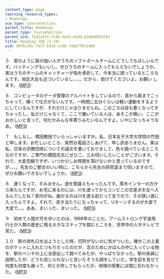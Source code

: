 ```yaml
---
content_type: page
learning_resource_types:
- Readings
ocw_type: CourseSection
parent_title: Readings
parent_type: CourseSection
parent_uid: f1d1a37e-7c4b-5e53-ea9d-6246e8016f6f
title: Reading 25B (5-10)
uid: d97bc7bc-7a77-bdc6-c146-7deb7fbf2d89
---
```


５　君のように肩の強い人がうちのソフトボールチームにどうしてもほしいんです。バッティングもいいし、ぜひうちのチームに入ってもらえないでしょうか。実はうちのチームのキャッチャーが指を骨折して、今本当に困っているところなんです。地区大会も近づいているし、、、。だから、助けてくださいよ。お願い します。 ([MP3](/ans7870/21f/21f.505/f05/audio/Lesson25B-5.mp3))

６　コンピュータのデータ管理のアルバイトをしているので、首から肩までこっちゃって、痛くて仕方がないんです。一時間に五分ぐらいは軽い運動をするようにしているんですが、それだけじゃ治りませんね。このごろは目も悪くなってきちゃったし、私だけじゃなくて、ここで働いている人は、あそこが痛い、ここが おかしいと言って、何だかみんな年寄りみたいなんですよ。いやになっちゃうなあ。 ([MP3](/ans7870/21f/21f.505/f05/audio/Lesson25B-6.mp3))

７　もしもし、橋田教授でいらっしゃいますか。私、日本女子大学大学院の竹田と申します。お忙しいところ、突然お電話さしあげて、申し訳ありません。実は私、日本の宗教団体についての論文を書いておりまして、色々調べているところなのですが、ご専門の橋田先生にぜひ二、三お伺いしたいことがございます。そ れで、大変恐縮ですが、いつか少しお時間を頂けないかと思っているのですが、、、。先生のご都合のいい時に、こちらから先生の研究室まで伺いますので、ぜひお願いできないでしょうか。 ([MP3](/ans7870/21f/21f.505/f05/audio/Lesson25B-7.mp3))

８　遅くなって、すみません。道を間違えちゃったんです。厚木インターの方から来たんですが、お宅に来るのには、川を渡ってからコンビニの交差点を左へ入るんでしたね？家内がね、曲がるのは川を渡る前だって言うので、その狭い道に入ったんですよ。それで、突き当たりになっちゃって、Uターンするのが大変で大変で、、。ああ、まいった、まいった。 ([MP3](/ans7870/21f/21f.505/f05/audio/Lesson25B-8.mp3))

９　初めて人間が月を歩いたのは、1969年のことだ。アームストロング宇宙飛行士が人類の歴史に残る大きなステップを踏むところを、世界中の人がテレビで見た。 ([MP3](/ans7870/21f/21f.505/f05/audio/Lesson25B-9.mp3))

１０　駅の改札口を出ようとした時、切符がないのに気がついた。確かこの上着のポケットに入れたつもりだったのだが、念のためにかばんの中に入っている物を、駅のベンチの上に全部出して調べてみたが、やっぱりなかった。駅の係員に説明したが、どうも信じられないと言いたそうな顔をしていた。学生証を見せて 何度も何度も謝って、何とか許してもらったが、地理の授業には間に合わなかった。 ([MP3](/ans7870/21f/21f.505/f05/audio/Lesson25B-10.mp3))
